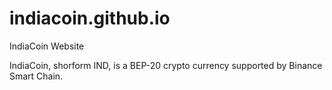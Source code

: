 # indiacoin.github.io
IndiaCoin Website

IndiaCoin, shorform IND, is a BEP-20 crypto currency supported by Binance Smart Chain.
